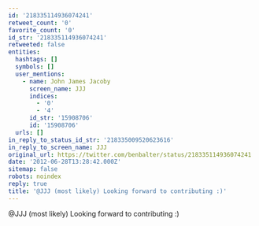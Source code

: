 ```yaml
---
id: '218335114936074241'
retweet_count: '0'
favorite_count: '0'
id_str: '218335114936074241'
retweeted: false
entities:
  hashtags: []
  symbols: []
  user_mentions:
    - name: John James Jacoby
      screen_name: JJJ
      indices:
        - '0'
        - '4'
      id_str: '15908706'
      id: '15908706'
  urls: []
in_reply_to_status_id_str: '218335009520623616'
in_reply_to_screen_name: JJJ
original_url: https://twitter.com/benbalter/status/218335114936074241
date: '2012-06-28T13:28:42.000Z'
sitemap: false
robots: noindex
reply: true
title: '@JJJ (most likely) Looking forward to contributing :)'
---
```


@JJJ (most likely) Looking forward to contributing :)